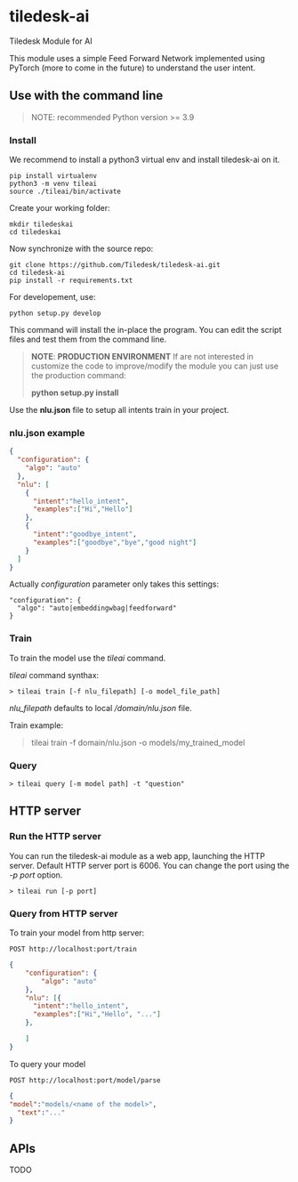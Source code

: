 # tiledesk-ai
Tiledesk Module for AI

This module uses a simple Feed Forward Network implemented using PyTorch (more to come in the future) to understand the user intent.


## Use with the command line

> NOTE: recommended Python version >= 3.9

### Install

We recommend to install a python3 virtual env and install tiledesk-ai on it.
 ```
 pip install virtualenv
 python3 -m venv tileai
 source ./tileai/bin/activate
 ```

Create your working folder:

```
mkdir tiledeskai
cd tiledeskai
```

Now synchronize with the source repo:

```
git clone https://github.com/Tiledesk/tiledesk-ai.git
cd tiledesk-ai
pip install -r requirements.txt
```

For developement, use:
```
python setup.py develop
```
This command will install the in-place the program. You can edit the script files and test them from the command line.

> **NOTE**: **PRODUCTION ENVIRONMENT** If are not interested in customize the code to improve/modify the module you can just
> use the production command:
>
> **python setup.py install**

Use the **nlu.json** file to setup all intents train in your project.

### nlu.json example

```json
{
  "configuration": {
    "algo": "auto"
  },
  "nlu": [
    {	
      "intent":"hello_intent",
      "examples":["Hi","Hello"]
    },
    {	
      "intent":"goodbye_intent",
      "examples":["goodbye","bye","good night"]
    }
  ]
}
```

Actually *configuration* parameter only takes this settings:

```
"configuration": {
  "algo": "auto|embeddingwbag|feedforward"
}
```


### Train
To train the model use the *tileai* command.

*tileai* command synthax:

```
> tileai train [-f nlu_filepath] [-o model_file_path]
```

*nlu_filepath* defaults to local */domain/nlu.json* file.

Train example:

> tileai train -f domain/nlu.json -o models/my_trained_model

### Query

```shell
> tileai query [-m model path] -t "question"
```

## HTTP server

### Run the HTTP server

You can run the tiledesk-ai module as a web app, launching the HTTP server.
Default HTTP server port is 6006. You can change the port using the _-p port_ option.

```shell
> tileai run [-p port]
```

### Query from HTTP server
To train your model from http server:
```
POST http://localhost:port/train
```
```json
{
	"configuration": {
		"algo": "auto"
	},
	"nlu": [{	
      "intent":"hello_intent",
      "examples":["Hi","Hello", "..."]
	},

	]
}
```

To query your model
```shell
POST http://localhost:port/model/parse
```
```json
{
"model":"models/<name of the model>",
  "text":"..."
}
```

## APIs

TODO
